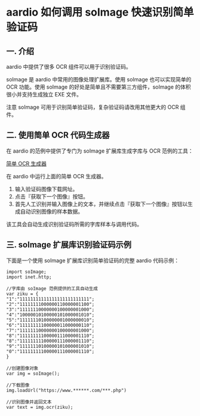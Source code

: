 # aardio 如何调用 soImage 快速识别简单验证码

## 一. 介绍

aardio 中提供了很多 OCR 组件可以用于识别验证码。

soImage 是 aardio 中常用的图像处理扩展库。使用 soImage 也可以实现简单的 OCR 功能。使用 soImage 的好处是简单且不需要第三方组件，soImage 的体积很小并支持生成独立 EXE 文件。

注意 soImage 可用于识别简单验证码，复杂验证码请改用其他更大的 OCR 组件。

## 二. 使用简单 OCR 代码生成器

在 aardio 的范例中提供了专门为 soImage 扩展库生成字库与 OCR 范例的工具：

[简单 OCR 生成器](../../../example/Automation/ComputerVision/soImage.ocr.html)

在 aardio 中运行上面的简单 OCR 生成器。

1. 输入验证码图像下载网址。
2. 点击『获取下一个图像』按钮。
3. 首先人工识别并输入图像上的文本，并继续点击『获取下一个图像』按钮以生成自动识别图像的样本数据。

该工具会自动生成识别验证码所需的字库样本与调用代码。

## 三. soImage 扩展库识别验证码示例

下面是一个使用 soImage 扩展库识别简单验证码的完整 aardio 代码示例：

```aardio
import soImage;
import inet.http;

//字库由 soImage 范例提供的工具自动生成
var ziku = {
"1":"11111111111111111111111111";
"2":"11111111000000110000001100";
"3":"11111110000000100000001000";
"4":"10000010100000101000001010";
"5":"11111110100000001000000010";
"6":"11111111100000011000000110";
"7":"11111110000000100000001000";
"8":"11111111100000111000001110";
"8":"11111111100000111000001110";
"9":"11111110100000101000001010"; 
"0":"11111111100000111000001110";
}

//创建图像对象
var img = soImage();

//下载图像
img.loadUrl("https://www.******.com/***.php")
 
//识别图像并返回文本
var text = img.ocr(ziku);

```